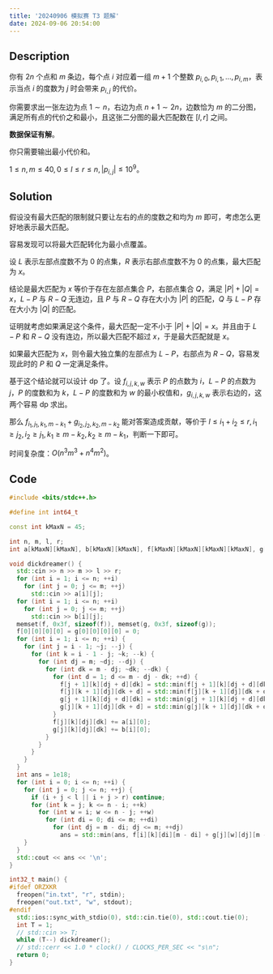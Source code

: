 ```yaml
---
title: '20240906 模拟赛 T3 题解'
date: 2024-09-06 20:54:00
---
```


## Description

你有 $2n$ 个点和 $m$ 条边，每个点 $i$ 对应着一组 $m+1$ 个整数 $p_{i,0},p_{i,1},\ldots,p_{i,m}$，表示当点 $i$ 的度数为 $j$ 时会带来 $p_{i,j}$ 的代价。

你需要求出一张左边为点 $1\sim n$，右边为点 $n+1\sim 2n$，边数恰为 $m$ 的二分图，满足所有点的代价之和最小，且这张二分图的最大匹配数在 $[l,r]$ 之间。

**数据保证有解**。

你只需要输出最小代价和。

$1\leq n,m\leq 40,0\leq l\leq r\leq n,|p_{i,j}|\leq 10^9$。

## Solution

假设没有最大匹配的限制就只要让左右的点的度数之和均为 $m$ 即可，考虑怎么更好地表示最大匹配。

容易发现可以将最大匹配转化为最小点覆盖。

设 $L$ 表示左部点度数不为 $0$ 的点集，$R$ 表示右部点度数不为 $0$ 的点集，最大匹配为 $x$。

结论是最大匹配为 $x$ 等价于存在左部点集合 $P$，右部点集合 $Q$，满足 $|P|+|Q|=x$，$L-P$ 与 $R-Q$ 无连边，且 $P$ 与 $R-Q$ 存在大小为 $|P|$ 的匹配，$Q$ 与 $L-P$ 存在大小为 $|Q|$ 的匹配。

证明就考虑如果满足这个条件，最大匹配一定不小于 $|P|+|Q|=x$。并且由于 $L-P$ 和 $R-Q$ 没有连边，所以最大匹配不超过 $x$，于是最大匹配就是 $x$。

如果最大匹配为 $x$，则令最大独立集的左部点为 $L-P$，右部点为 $R-Q$，容易发现此时的 $P$ 和 $Q$ 一定满足条件。

基于这个结论就可以设计 dp 了。设 $f_{i,j,k,w}$ 表示 $P$ 的点数为 $i$，$L-P$ 的点数为 $j$，$P$ 的度数和为 $k$，$L-P$ 的度数和为 $w$ 的最小权值和，$g_{i,j,k,w}$ 表示右边的，这两个容易 dp 求出。

那么 $f_{i_1,j_1,k_1,m-k_1}+g_{i_2,j_2,k_2,m-k_2}$ 能对答案造成贡献，等价于 $l\leq i_1+i_2\leq r,i_1\geq j_2,i_2\geq j_1,k_1\geq m-k_2,k_2\geq m-k_1$，判断一下即可。

时间复杂度：$O(n^3m^3+n^4m^2)$。

## Code

```cpp
#include <bits/stdc++.h>

#define int int64_t

const int kMaxN = 45;

int n, m, l, r;
int a[kMaxN][kMaxN], b[kMaxN][kMaxN], f[kMaxN][kMaxN][kMaxN][kMaxN], g[kMaxN][kMaxN][kMaxN][kMaxN];

void dickdreamer() {
  std::cin >> n >> m >> l >> r;
  for (int i = 1; i <= n; ++i)
    for (int j = 0; j <= m; ++j)
      std::cin >> a[i][j];
  for (int i = 1; i <= n; ++i)
    for (int j = 0; j <= m; ++j)
      std::cin >> b[i][j];
  memset(f, 0x3f, sizeof(f)), memset(g, 0x3f, sizeof(g));
  f[0][0][0][0] = g[0][0][0][0] = 0;
  for (int i = 1; i <= n; ++i) {
    for (int j = i - 1; ~j; --j) {
      for (int k = i - 1 - j; ~k; --k) {
        for (int dj = m; ~dj; --dj) {
          for (int dk = m - dj; ~dk; --dk) {
            for (int d = 1; d <= m - dj - dk; ++d) {
              f[j + 1][k][dj + d][dk] = std::min(f[j + 1][k][dj + d][dk], f[j][k][dj][dk] + a[i][d]);
              f[j][k + 1][dj][dk + d] = std::min(f[j][k + 1][dj][dk + d], f[j][k][dj][dk] + a[i][d]);
              g[j + 1][k][dj + d][dk] = std::min(g[j + 1][k][dj + d][dk], g[j][k][dj][dk] + b[i][d]);
              g[j][k + 1][dj][dk + d] = std::min(g[j][k + 1][dj][dk + d], g[j][k][dj][dk] + b[i][d]);
            }
            f[j][k][dj][dk] += a[i][0];
            g[j][k][dj][dk] += b[i][0];
          }
        }
      }
    }
  }
  int ans = 1e18;
  for (int i = 0; i <= n; ++i) {
    for (int j = 0; j <= n; ++j) {
      if (i + j < l || i + j > r) continue;
      for (int k = j; k <= n - i; ++k)
        for (int w = i; w <= n - j; ++w)
          for (int di = 0; di <= m; ++di)
            for (int dj = m - di; dj <= m; ++dj)
              ans = std::min(ans, f[i][k][di][m - di] + g[j][w][dj][m - dj]);
    }
  }
  std::cout << ans << '\n';
}

int32_t main() {
#ifdef ORZXKR
  freopen("in.txt", "r", stdin);
  freopen("out.txt", "w", stdout);
#endif
  std::ios::sync_with_stdio(0), std::cin.tie(0), std::cout.tie(0);
  int T = 1;
  // std::cin >> T;
  while (T--) dickdreamer();
  // std::cerr << 1.0 * clock() / CLOCKS_PER_SEC << "s\n";
  return 0;
}
```